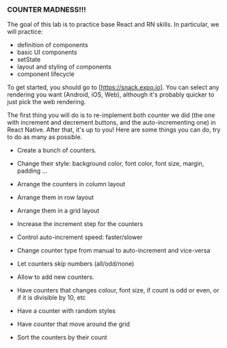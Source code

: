 ### COUNTER MADNESS!!!

The goal of this lab is to practice base React and RN skills. In particular, we will practice:
- definition of components
- basic UI components 
- setState
- layout and styling of components
- component lifecycle

To get started, you should go to [https://snack.expo.io]. You can select any rendering you want (Android, iOS, Web), although it's probably quicker to just pick the web rendering.

The first thing you will do is to re-implement both counter we did (the one with increment and decrement buttons, and the auto-incrementing one) in React Native. After that, it's up to you! Here are some things you can do, try to do as many as possible.

- Create a bunch of counters.
- Change their style: background color, font color, font size, margin, padding ...
- Arrange the counters in column layout
- Arrange them in row layout
- Arrange them in a grid layout

- Increase the increment step for the counters
- Control auto-increment speed: faster/slower
- Change counter type from manual to auto-increment and vice-versa
- Let counters skip numbers (all/odd/none)
- Allow to add new counters.
- Have counters that changes colour, font size, if count is odd or even, or if it is divisible by 10, etc
- Have a counter with random styles
- Have counter that move around the grid
- Sort the counters by their count



